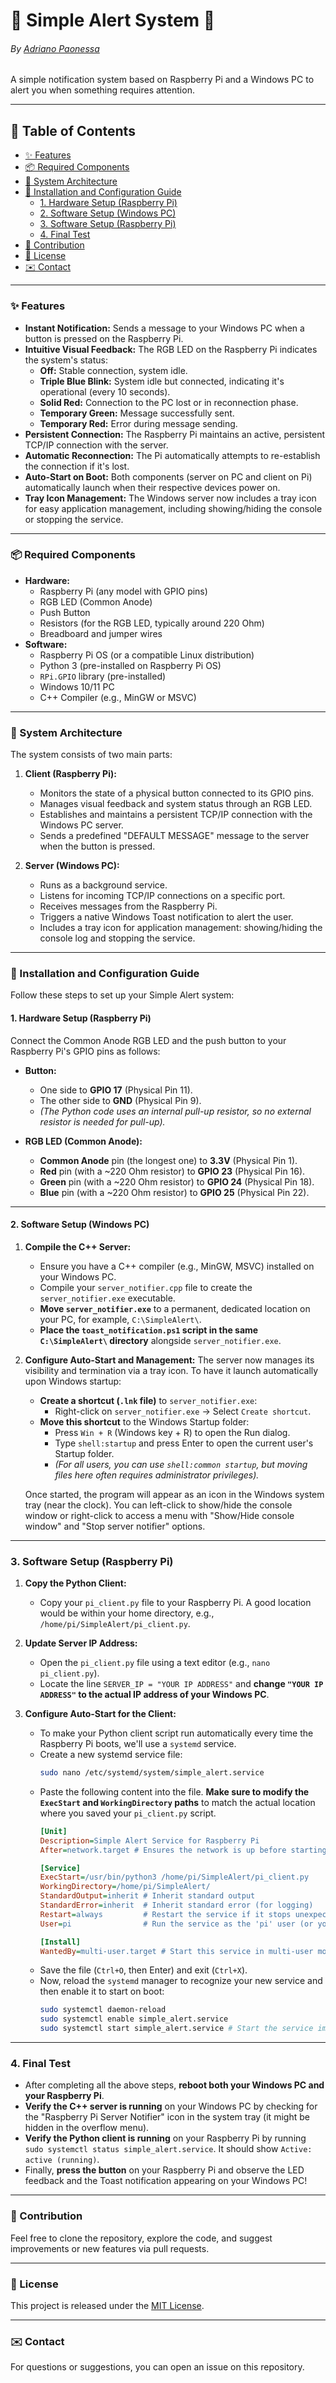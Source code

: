 # 🚨 Simple Alert System 🚨
###### By [Adriano Paonessa](https://github.com/adrianopaonessa/)

A simple notification system based on Raspberry Pi and a Windows PC to alert you when something requires attention.

---

## 📄 Table of Contents

* [✨ Features](#-features)
* [📦 Required Components](#-required-components)
* [📐 System Architecture](#-system-architecture)
* [🚀 Installation and Configuration Guide](#-installation-and-configuration-guide)
    * [1. Hardware Setup (Raspberry Pi)](#1-hardware-setup-raspberry-pi)
    * [2. Software Setup (Windows PC)](#2-software-setup-windows-pc)
    * [3. Software Setup (Raspberry Pi)](#3-software-setup-raspberry-pi)
    * [4. Final Test](#4-final-test)
* [🤝 Contribution](#-contribution)
* [📄 License](#-license)
* [✉️ Contact](#️-contact)

---

### ✨ Features

* **Instant Notification:** Sends a message to your Windows PC when a button is pressed on the Raspberry Pi.
* **Intuitive Visual Feedback:** The RGB LED on the Raspberry Pi indicates the system's status:
    * **Off:** Stable connection, system idle.
    * **Triple Blue Blink:** System idle but connected, indicating it's operational (every 10 seconds).
    * **Solid Red:** Connection to the PC lost or in reconnection phase.
    * **Temporary Green:** Message successfully sent.
    * **Temporary Red:** Error during message sending.
* **Persistent Connection:** The Raspberry Pi maintains an active, persistent TCP/IP connection with the server.
* **Automatic Reconnection:** The Pi automatically attempts to re-establish the connection if it's lost.
* **Auto-Start on Boot:** Both components (server on PC and client on Pi) automatically launch when their respective devices power on.
* **Tray Icon Management:** The Windows server now includes a tray icon for easy application management, including showing/hiding the console or stopping the service.

---

### 📦 Required Components

* **Hardware:**
    * Raspberry Pi (any model with GPIO pins)
    * RGB LED (Common Anode)
    * Push Button
    * Resistors (for the RGB LED, typically around 220 Ohm)
    * Breadboard and jumper wires
* **Software:**
    * Raspberry Pi OS (or a compatible Linux distribution)
    * Python 3 (pre-installed on Raspberry Pi OS)
    * `RPi.GPIO` library (pre-installed)
    * Windows 10/11 PC
    * C++ Compiler (e.g., MinGW or MSVC)

---

### 📐 System Architecture

The system consists of two main parts:

1.  **Client (Raspberry Pi):**
    * Monitors the state of a physical button connected to its GPIO pins.
    * Manages visual feedback and system status through an RGB LED.
    * Establishes and maintains a persistent TCP/IP connection with the Windows PC server.
    * Sends a predefined "DEFAULT MESSAGE" message to the server when the button is pressed.

2.  **Server (Windows PC):**
    * Runs as a background service.
    * Listens for incoming TCP/IP connections on a specific port.
    * Receives messages from the Raspberry Pi.
    * Triggers a native Windows Toast notification to alert the user.
    * Includes a tray icon for application management: showing/hiding the console log and stopping the service.

---

### 🚀 Installation and Configuration Guide

Follow these steps to set up your Simple Alert system:

#### 1. Hardware Setup (Raspberry Pi)

Connect the Common Anode RGB LED and the push button to your Raspberry Pi's GPIO pins as follows:

* **Button:**
    * One side to **GPIO 17** (Physical Pin 11).
    * The other side to **GND** (Physical Pin 9).
    * *(The Python code uses an internal pull-up resistor, so no external resistor is needed for pull-up).*

* **RGB LED (Common Anode):**
    * **Common Anode** pin (the longest one) to **3.3V** (Physical Pin 1).
    * **Red** pin (with a ~220 Ohm resistor) to **GPIO 23** (Physical Pin 16).
    * **Green** pin (with a ~220 Ohm resistor) to **GPIO 24** (Physical Pin 18).
    * **Blue** pin (with a ~220 Ohm resistor) to **GPIO 25** (Physical Pin 22).

---

#### 2. Software Setup (Windows PC)

1.  **Compile the C++ Server:**
    * Ensure you have a C++ compiler (e.g., MinGW, MSVC) installed on your Windows PC.
    * Compile your `server_notifier.cpp` file to create the `server_notifier.exe` executable.
    * **Move `server_notifier.exe`** to a permanent, dedicated location on your PC, for example, `C:\SimpleAlert\`.
    * **Place the `toast_notification.ps1` script in the same `C:\SimpleAlert\` directory** alongside `server_notifier.exe`.

2.  **Configure Auto-Start and Management:**
    The server now manages its visibility and termination via a tray icon. To have it launch automatically upon Windows startup:

    * **Create a shortcut (`.lnk` file)** to `server_notifier.exe`:
        * Right-click on `server_notifier.exe` -> Select `Create shortcut`.
    * **Move this shortcut** to the Windows Startup folder:
        * Press `Win + R` (Windows key + R) to open the Run dialog.
        * Type `shell:startup` and press Enter to open the current user's Startup folder.
        * *(For all users, you can use `shell:common startup`, but moving files here often requires administrator privileges).*

    Once started, the program will appear as an icon in the Windows system tray (near the clock). You can left-click to show/hide the console window or right-click to access a menu with "Show/Hide console window" and "Stop server notifier" options.

---

### 3. Software Setup (Raspberry Pi)

1.  **Copy the Python Client:**
    * Copy your `pi_client.py` file to your Raspberry Pi. A good location would be within your home directory, e.g., `/home/pi/SimpleAlert/pi_client.py`.

2.  **Update Server IP Address:**
    * Open the `pi_client.py` file using a text editor (e.g., `nano pi_client.py`).
    * Locate the line `SERVER_IP = "YOUR IP ADDRESS"` and **change `"YOUR IP ADDRESS"` to the actual IP address of your Windows PC**.

3.  **Configure Auto-Start for the Client:**
    * To make your Python client script run automatically every time the Raspberry Pi boots, we'll use a `systemd` service.
    * Create a new systemd service file:
        ```bash
        sudo nano /etc/systemd/system/simple_alert.service
        ```
    * Paste the following content into the file. **Make sure to modify the `ExecStart` and `WorkingDirectory` paths** to match the actual location where you saved your `pi_client.py` script.
        ```ini
        [Unit]
        Description=Simple Alert Service for Raspberry Pi
        After=network.target # Ensures the network is up before starting this service

        [Service]
        ExecStart=/usr/bin/python3 /home/pi/SimpleAlert/pi_client.py
        WorkingDirectory=/home/pi/SimpleAlert/
        StandardOutput=inherit # Inherit standard output
        StandardError=inherit  # Inherit standard error (for logging)
        Restart=always         # Restart the service if it stops unexpectedly
        User=pi                # Run the service as the 'pi' user (or your Raspberry Pi username)

        [Install]
        WantedBy=multi-user.target # Start this service in multi-user mode (even without a GUI)
        ```
    * Save the file (`Ctrl+O`, then Enter) and exit (`Ctrl+X`).
    * Now, reload the `systemd` manager to recognize your new service and then enable it to start on boot:
        ```bash
        sudo systemctl daemon-reload
        sudo systemctl enable simple_alert.service
        sudo systemctl start simple_alert.service # Start the service immediately for testing
        ```

---

### 4. Final Test

* After completing all the above steps, **reboot both your Windows PC and your Raspberry Pi**.
* **Verify the C++ server is running** on your Windows PC by checking for the "Raspberry Pi Server Notifier" icon in the system tray (it might be hidden in the overflow menu).
* **Verify the Python client is running** on your Raspberry Pi by running `sudo systemctl status simple_alert.service`. It should show `Active: active (running)`.
* Finally, **press the button** on your Raspberry Pi and observe the LED feedback and the Toast notification appearing on your Windows PC!

---

### 🤝 Contribution

Feel free to clone the repository, explore the code, and suggest improvements or new features via pull requests.

---

### 📄 License

This project is released under the [MIT License](LICENSE).

---

### ✉️ Contact

For questions or suggestions, you can open an issue on this repository.